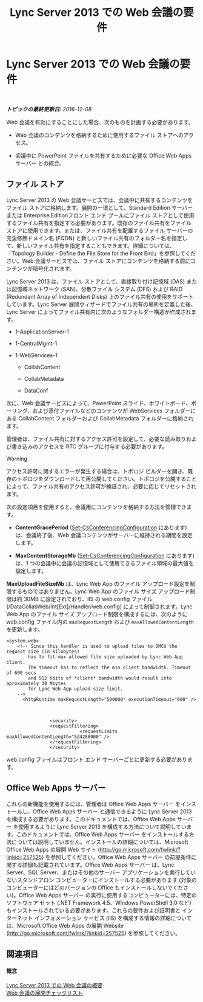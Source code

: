 ﻿---
title: Lync Server 2013 での Web 会議の要件
TOCTitle: Lync Server 2013 での Web 会議の要件
ms:assetid: 125f847c-58ab-450f-ae43-41219fd38477
ms:mtpsurl: https://technet.microsoft.com/ja-jp/library/JJ619171(v=OCS.15)
ms:contentKeyID: 49115202
ms.date: 12/10/2016
mtps_version: v=OCS.15
ms.translationtype: HT
---

# Lync Server 2013 での Web 会議の要件

 

_**トピックの最終更新日:** 2016-12-08_

Web 会議を有効にすることにした場合、次のものを計画する必要があります。

  - Web 会議のコンテンツを格納するために使用するファイル ストアへのアクセス。

  - 会議中に PowerPoint ファイルを共有するために必要な Office Web Apps サーバー との統合。

## ファイル ストア

Lync Server 2013 の Web 会議サービスでは、会議中に共有するコンテンツをファイル ストアに格納します。展開の一環として、Standard Edition サーバーまたは Enterprise Editionフロント エンド プールにファイル ストアとして使用するファイル共有を指定する必要があります。既存のファイル共有をファイル ストアに使用できます。または、ファイル共有を配置するファイル サーバーの完全修飾ドメイン名 (FQDN) と新しいファイル共有のフォルダー名を指定して、新しいファイル共有を指定することもできます。詳細については、「Topology Builder - Define the File Store for the Front End」を参照してください。Web 会議サービスでは、ファイル ストアにコンテンツを格納する前にコンテンツが暗号化されます。

Lync Server 2013 は、ファイル ストアとして、直接取り付け記憶域 (DAS) または記憶域ネットワーク (SAN)、分散ファイル システム (DFS) および RAID (Redundant Array of Independent Disks) 上のファイル共有の使用をサポートしています。Lync Server 展開ウィザードでファイル共有の場所を定義した後、Lync Server によってファイル共有内に次のようなフォルダー構造が作成されます。

  - 1-ApplicationServer-1

  - 1-CentralMgmt-1

  - 1-WebServices-1
    
      - CollabContent
    
      - CollabMetadata
    
      - DataConf

次に、Web 会議サービスによって、PowerPoint スライド、ホワイトボード、ポーリング、および添付ファイルなどのコンテンツが WebServices フォルダーにある CollabContent フォルダーおよび CollabMetadata フォルダーに格納されます。

管理者は、ファイル共有に対するアクセス許可を設定して、必要な読み取りおよび書き込みのアクセスを RTC グループに付与する必要があります。


> [!WARNING]
> アクセス許可に関するエラーが発生する場合は、トポロジ ビルダーを開き、既存のトポロジをダウンロードして再公開してください。トポロジを公開することによって、ファイル共有のアクセス許可が検証され、必要に応じてリセットされます。



次の設定項目を使用すると、会議用にコンテンツを格納する方法を管理できます。

  - **ContentGracePeriod** ([Set-CsConferencingConfiguration](set-csconferencingconfiguration.md) にあります) は、会議終了後、Web 会議コンテンツがサーバーに維持される期間を設定します。

  - **MaxContentStorageMb** ([Set-CsConferencingConfiguration](set-csconferencingconfiguration.md) にあります) は、1 つの会議中に会議の記憶域として使用できるファイル領域の最大値を設定します。

**MaxUploadFileSizeMb** は、Lync Web App のファイル アップロード設定を制限するものではありません。Lync Web App のファイル サイズ アップロード制限は約 30MB に設定されており、IIS の web.config ファイル (/DataCollabWeb/Int\[Ext\]/Handler/web.config) によって制御されます。Lync Web App のファイル サイズ アップロード制限を構成するには、次のように web.config ファイル内の `maxRequestLength` および `maxAllowedContentLength` を更新します。

    <system.web>
        <!-- Since this handler is used to upload files to DMCU the request size (in kilobytes) 
            has to fit max allowed file size uploaded by Lync Web App client.
            The timeout has to reflect the min client bandwidth. Timeout of 600 secs 
            and 512 Kbits of *client* bandwidth would result into aproximately 30 Mbytes 
            for Lync Web App upload size limit.
        -->
          <httpRuntime maxRequestLength="500000" executionTimeout="600" />
    
    
    
                    <security>
                    <requestFiltering>
                               <requestLimits maxAllowedContentLength="524288000" />
                    </requestFiltering>
                    </security>

web.config ファイルはフロント エンド サーバーごとに更新する必要があります。

## Office Web Apps サーバー

これらの新機能を使用するには、管理者は Office Web Apps サーバー をインストールし、Office Web Apps サーバー と通信できるように Lync Server 2013 を構成する必要があります。このドキュメントでは、Office Web Apps サーバー を使用するように Lync Server 2013 を構成する方法について説明しています。このドキュメントでは、Office Web Apps サーバー をインストールする方法については説明していません。インストールの詳細については、Microsoft Office Web Apps の展開 Web サイト (<http://go.microsoft.com/fwlink/?linkid=257525>) を参照してください。Office Web Apps サーバー の前提条件に関する詳細も記載されています。Office Web Apps サーバー は、Lync Server、SQL Server、またはその他のサーバー アプリケーションを実行していないスタンドアロン コンピューターにインストールする必要があります (対象のコンピューターにはどのバージョンの Office もインストールしないでください)。Office Web Apps サーバー の実行に使用するコンピューターには、特定のソフトウェア セット (.NET Framework 4.5、Windows PowerShell 3.0 など) もインストールされている必要があります。これらの要件および証明書と インターネット インフォメーション サービス (IIS) を構成する情報の詳細については、Microsoft Office Web Apps の展開 Website (<http://go.microsoft.com/fwlink/?linkid=257525>) を参照してください。

## 関連項目

#### 概念

[Lync Server 2013 での Web 会議の概要](lync-server-2013-web-conferencing-overview.md)  
[Web 会議の展開チェックリスト](lync-server-2013-deployment-checklist-for-web-conferencing.md)

